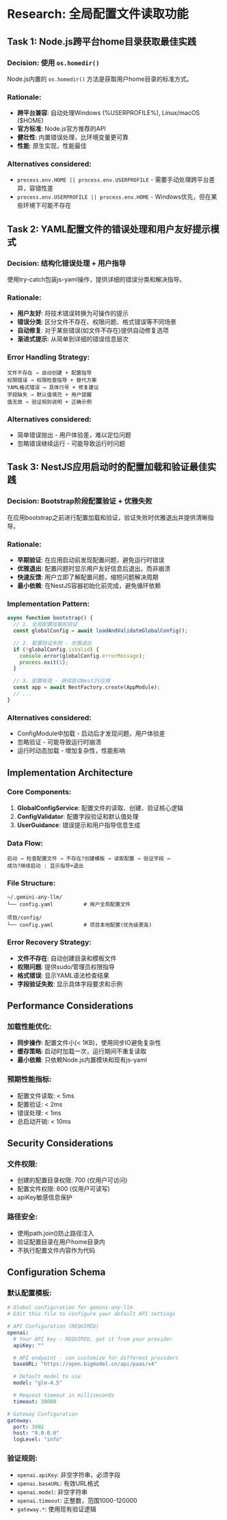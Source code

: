 # Research: 全局配置文件读取功能

## Task 1: Node.js跨平台home目录获取最佳实践

### Decision: 使用 `os.homedir()`
Node.js内置的 `os.homedir()` 方法是获取用户home目录的标准方式。

### Rationale:
- **跨平台兼容**: 自动处理Windows (%USERPROFILE%), Linux/macOS ($HOME)
- **官方标准**: Node.js官方推荐的API
- **健壮性**: 内置错误处理，比环境变量更可靠
- **性能**: 原生实现，性能最佳

### Alternatives considered:
- `process.env.HOME || process.env.USERPROFILE` - 需要手动处理跨平台差异，容错性差
- `process.env.USERPROFILE || process.env.HOME` - Windows优先，但在某些环境下可能不存在

## Task 2: YAML配置文件的错误处理和用户友好提示模式

### Decision: 结构化错误处理 + 用户指导
使用try-catch包装js-yaml操作，提供详细的错误分类和解决指导。

### Rationale:
- **用户友好**: 将技术错误转换为可操作的提示
- **错误分类**: 区分文件不存在、权限问题、格式错误等不同场景
- **自动修复**: 对于某些错误(如文件不存在)提供自动修复选项
- **渐进式提示**: 从简单到详细的错误信息层次

### Error Handling Strategy:
```
文件不存在 → 自动创建 + 配置指导
权限错误 → 权限检查指导 + 替代方案
YAML格式错误 → 具体行号 + 修复建议
字段缺失 → 默认值填充 + 用户提醒
值无效 → 验证规则说明 + 正确示例
```

### Alternatives considered:
- 简单错误抛出 - 用户体验差，难以定位问题
- 忽略错误继续运行 - 可能导致运行时问题

## Task 3: NestJS应用启动时的配置加载和验证最佳实践

### Decision: Bootstrap阶段配置验证 + 优雅失败
在应用bootstrap之前进行配置加载和验证，验证失败时优雅退出并提供清晰指导。

### Rationale:
- **早期验证**: 在应用启动前发现配置问题，避免运行时错误
- **优雅退出**: 配置问题时显示用户友好信息后退出，而非崩溃
- **快速反馈**: 用户立即了解配置问题，缩短问题解决周期
- **最小依赖**: 在NestJS容器初始化前完成，避免循环依赖

### Implementation Pattern:
```typescript
async function bootstrap() {
  // 1. 全局配置加载和验证
  const globalConfig = await loadAndValidateGlobalConfig();

  // 2. 配置验证失败 - 优雅退出
  if (!globalConfig.isValid) {
    console.error(globalConfig.errorMessage);
    process.exit(1);
  }

  // 3. 配置有效 - 继续启动NestJS应用
  const app = await NestFactory.create(AppModule);
  // ...
}
```

### Alternatives considered:
- ConfigModule中加载 - 启动后才发现问题，用户体验差
- 忽略验证 - 可能导致运行时崩溃
- 运行时动态加载 - 增加复杂性，性能影响

## Implementation Architecture

### Core Components:
1. **GlobalConfigService**: 配置文件的读取、创建、验证核心逻辑
2. **ConfigValidator**: 配置字段验证和默认值处理
3. **UserGuidance**: 错误提示和用户指导信息生成

### Data Flow:
```
启动 → 检查配置文件 → 不存在?创建模板 → 读取配置 → 验证字段 →
成功?继续启动 : 显示指导+退出
```

### File Structure:
```
~/.gemini-any-llm/
└── config.yaml          # 用户全局配置文件

项目/config/
└── config.yaml          # 项目本地配置(优先级更高)
```

### Error Recovery Strategy:
- **文件不存在**: 自动创建目录和模板文件
- **权限问题**: 提供sudo/管理员权限指导
- **格式错误**: 显示YAML语法检查结果
- **字段验证失败**: 显示具体字段要求和示例

## Performance Considerations

### 加载性能优化:
- **同步操作**: 配置文件小(< 1KB)，使用同步IO避免复杂性
- **缓存策略**: 启动时加载一次，运行期间不重复读取
- **最小依赖**: 只依赖Node.js内置模块和现有js-yaml

### 预期性能指标:
- 配置文件读取: < 5ms
- 配置验证: < 2ms
- 错误处理: < 1ms
- 总启动开销: < 10ms

## Security Considerations

### 文件权限:
- 创建的配置目录权限: 700 (仅用户可访问)
- 配置文件权限: 600 (仅用户可读写)
- apiKey敏感信息保护

### 路径安全:
- 使用path.join()防止路径注入
- 验证配置目录在用户home目录内
- 不执行配置文件内容作为代码

## Configuration Schema

### 默认配置模板:
```yaml
# Global configuration for gemini-any-llm
# Edit this file to configure your default API settings

# API Configuration (REQUIRED)
openai:
  # Your API key - REQUIRED, get it from your provider
  apiKey: ""

  # API endpoint - can customize for different providers
  baseURL: "https://open.bigmodel.cn/api/paas/v4"

  # Default model to use
  model: "glm-4.5"

  # Request timeout in milliseconds
  timeout: 30000

# Gateway Configuration
gateway:
  port: 3002
  host: "0.0.0.0"
  logLevel: "info"
```

### 验证规则:
- `openai.apiKey`: 非空字符串，必须字段
- `openai.baseURL`: 有效URL格式
- `openai.model`: 非空字符串
- `openai.timeout`: 正整数，范围1000-120000
- `gateway.*`: 使用现有验证逻辑